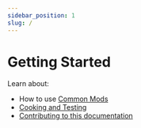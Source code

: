 ```yaml
---
sidebar_position: 1
slug: /
---
```

# Getting Started

Learn about:
- How to use [Common Mods](/category/common-mods)
- [Cooking and Testing](/category/cooking-and-testing)
- [Contributing to this documentation](/contribute)